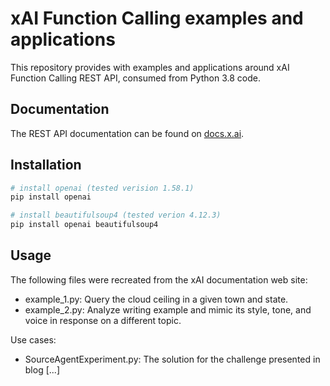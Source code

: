  
# xAI Function Calling examples and applications

This repository provides with examples and applications around xAI Function Calling REST API, consumed from Python 3.8 code. 

## Documentation

The REST API documentation can be found on [docs.x.ai](https://docs.x.ai/docs/overview).

## Installation

```sh
# install openai (tested verision 1.58.1)
pip install openai

# install beautifulsoup4 (tested verion 4.12.3)
pip install openai beautifulsoup4
```

## Usage

The following files were recreated from the xAI documentation web site:
- example_1.py: Query the cloud ceiling in a given town and state.
- example_2.py: Analyze writing example and mimic its style, tone, and voice in response on a different topic.

Use cases:
- SourceAgentExperiment.py: The solution for the challenge presented in blog [...]
